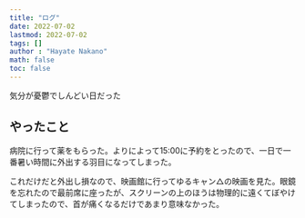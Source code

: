 ```yaml
---
title: "ログ"
date: 2022-07-02
lastmod: 2022-07-02
tags: []
author : "Hayate Nakano"
math: false
toc: false
---
```


気分が憂鬱でしんどい日だった

## やったこと

病院に行って薬をもらった。よりによって15:00に予約をとったので、一日で一番暑い時間に外出する羽目になってしまった。

これだけだと外出し損なので、映画館に行ってゆるキャン△の映画を見た。眼鏡を忘れたので最前席に座ったが、スクリーンの上のほうは物理的に遠くてぼやけてしまったので、首が痛くなるだけであまり意味なかった。
